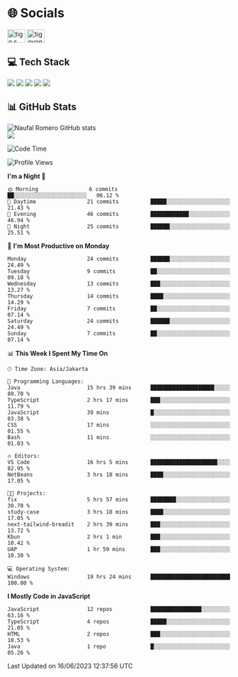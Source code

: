 <h1 align="">🌐 Socials</h1>
<p align="left">
<a href="https://linkedin.com/in/naufal-romero-putra-pratama-9ab816177/" target="blank"><img align="center" src="https://raw.githubusercontent.com/rahuldkjain/github-profile-readme-generator/master/src/images/icons/Social/linked-in-alt.svg" alt="tigo s yoga" height="30" width="40" /></a>
<a href="https://instagram.com/naufalromero" target="blank"><img align="center" src="https://raw.githubusercontent.com/rahuldkjain/github-profile-readme-generator/master/src/images/icons/Social/instagram.svg" alt="tigoyoga" height="30" width="40" /></a>
</p>


<h2 align="">💻 Tech Stack</h2>
<div align="">
 <img src="https://img.shields.io/badge/typescript-%23007ACC.svg?style=for-the-badge&logo=typescript&logoColor=white"/>
 <img src="https://img.shields.io/badge/javascript-%23323330.svg?style=for-the-badge&logo=javascript&logoColor=%23F7DF1E"/>
 <img src="https://img.shields.io/badge/react-%2320232a.svg?style=for-the-badge&logo=react&logoColor=%2361DAFB"/>
 <img src="https://img.shields.io/badge/tailwindcss-%2338B2AC.svg?style=for-the-badge&logo=tailwind-css&logoColor=white"/>
 <img src="https://img.shields.io/badge/java-%23ED8B00.svg?style=for-the-badge&logo=openjdk&logoColor=white"/>
</div>


<h2 align="">📊 GitHub Stats</h2>

![Naufal Romero GitHub stats](https://github-readme-stats-xi-nine-74.vercel.app/api?username=romves&show_icons=true&theme=tokyonight&include_all_commits=true&count_private=true)<br/>
![](https://github-readme-stats-xi-nine-74.vercel.app/api/top-langs/?username=romves&theme=tokyonight&hide_border=false&include_all_commits=true&count_private=true&layout=compact)

<!--START_SECTION:waka-->
![Code Time](http://img.shields.io/badge/Code%20Time-54%20hrs%2018%20mins-blue)

![Profile Views](http://img.shields.io/badge/Profile%20Views-130-blue)

**I'm a Night 🦉** 

```text
🌞 Morning                6 commits           ██░░░░░░░░░░░░░░░░░░░░░░░   06.12 % 
🌆 Daytime                21 commits          █████░░░░░░░░░░░░░░░░░░░░   21.43 % 
🌃 Evening                46 commits          ████████████░░░░░░░░░░░░░   46.94 % 
🌙 Night                  25 commits          ██████░░░░░░░░░░░░░░░░░░░   25.51 % 
```
📅 **I'm Most Productive on Monday** 

```text
Monday                   24 commits          ██████░░░░░░░░░░░░░░░░░░░   24.49 % 
Tuesday                  9 commits           ██░░░░░░░░░░░░░░░░░░░░░░░   09.18 % 
Wednesday                13 commits          ███░░░░░░░░░░░░░░░░░░░░░░   13.27 % 
Thursday                 14 commits          ████░░░░░░░░░░░░░░░░░░░░░   14.29 % 
Friday                   7 commits           ██░░░░░░░░░░░░░░░░░░░░░░░   07.14 % 
Saturday                 24 commits          ██████░░░░░░░░░░░░░░░░░░░   24.49 % 
Sunday                   7 commits           ██░░░░░░░░░░░░░░░░░░░░░░░   07.14 % 
```


📊 **This Week I Spent My Time On** 

```text
🕑︎ Time Zone: Asia/Jakarta

💬 Programming Languages: 
Java                     15 hrs 39 mins      ████████████████████░░░░░   80.70 % 
TypeScript               2 hrs 17 mins       ███░░░░░░░░░░░░░░░░░░░░░░   11.79 % 
JavaScript               39 mins             █░░░░░░░░░░░░░░░░░░░░░░░░   03.38 % 
CSS                      17 mins             ░░░░░░░░░░░░░░░░░░░░░░░░░   01.55 % 
Bash                     11 mins             ░░░░░░░░░░░░░░░░░░░░░░░░░   01.03 % 

🔥 Editors: 
VS Code                  16 hrs 5 mins       █████████████████████░░░░   82.95 % 
NetBeans                 3 hrs 18 mins       ████░░░░░░░░░░░░░░░░░░░░░   17.05 % 

🐱‍💻 Projects: 
fix                      5 hrs 57 mins       ████████░░░░░░░░░░░░░░░░░   30.70 % 
study-case               3 hrs 18 mins       ████░░░░░░░░░░░░░░░░░░░░░   17.05 % 
next-tailwind-breadit    2 hrs 39 mins       ███░░░░░░░░░░░░░░░░░░░░░░   13.72 % 
Kbun                     2 hrs 1 min         ███░░░░░░░░░░░░░░░░░░░░░░   10.42 % 
UAP                      1 hr 59 mins        ███░░░░░░░░░░░░░░░░░░░░░░   10.30 % 

💻 Operating System: 
Windows                  19 hrs 24 mins      █████████████████████████   100.00 % 
```

**I Mostly Code in JavaScript** 

```text
JavaScript               12 repos            ████████████████░░░░░░░░░   63.16 % 
TypeScript               4 repos             █████░░░░░░░░░░░░░░░░░░░░   21.05 % 
HTML                     2 repos             ███░░░░░░░░░░░░░░░░░░░░░░   10.53 % 
Java                     1 repo              █░░░░░░░░░░░░░░░░░░░░░░░░   05.26 % 
```




 Last Updated on 16/06/2023 12:37:56 UTC
<!--END_SECTION:waka-->
